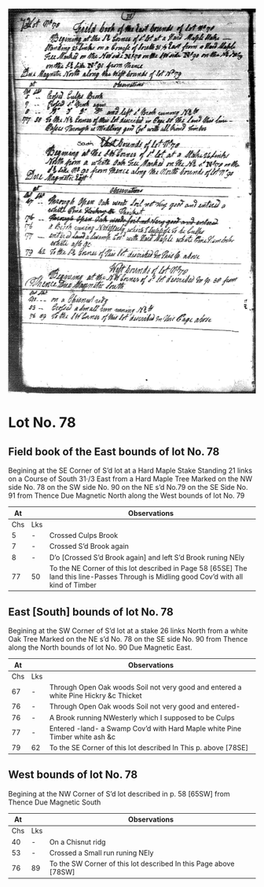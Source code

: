 ![page 70](../image/fieldbook/ovid-page-70.jpg)

# Lot No. 78

## Field book of the East bounds of lot No. 78

Begining at the SE Corner of S’d lot at a Hard Maple Stake Standing 21 links on a Course of South 31·/3 East from a Hard Maple Tree Marked on the NW side No. 78 on the SW side No. 90 on the NE s’d No.79 on the SE Side No. 91 from Thence Due Magnetic North along the West bounds of lot No. 79

| At |    | Observations |
| -- | -- | ------------ |
| Chs | Lks | |
5 | - | Crossed Culps Brook
7 | - | Crossed S’d Brook again
8 | - | D’o  [Crossed S’d Brook again] and left S’d Brook runing NEly 
77 | 50 | To the NE Corner of this lot described in Page 58 [65SE] The land this line-Passes Through is Midling good Cov’d with all kind of Timber

## East [South] bounds of lot No. 78
Begining at the SW Corner of S’d lot at a stake 26 links North from a white Oak Tree Marked on the NE s’d No. 78 on the SE side No. 90 from Thence along the North bounds of lot No. 90 Due Magnetic East.

| At |    | Observations |
| -- | -- | ------------ |
| Chs | Lks | |
67 | - | Through Open Oak woods Soil not very good and entered a white Pine Hickry &c Thicket
76 | - | Through Open Oak woods Soil not very good and entered-
76 | - | A Brook running NWesterly which I supposed to be Culps
77 | - | Entered -land- a Swamp Cov’d with Hard Maple white Pine Timber white ash &c
79 | 62 | To the SE Corner of this lot described In This p. above [78SE]

## West bounds of lot No. 78
Begining at the NW Corner of S’d lot described in p. 58 [65SW] from Thence Due Magnetic South

| At |    | Observations |
| -- | -- | ------------ |
| Chs | Lks | |
40 | - | On a Chisnut ridg 
53 | - | Crossed a Small run runing NEly 
76 | 89 | To the SW Corner of this lot described In this Page above [78SW] 

